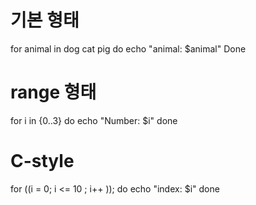 # 기본 형태
for animal in dog cat pig
do
    echo "animal: $animal"
Done

# range 형태
for i in {0..3}
do
    echo "Number: $i"
done

# C-style
for ((i = 0; i <= 10 ; i++ )); do
    echo "index: $i"
done